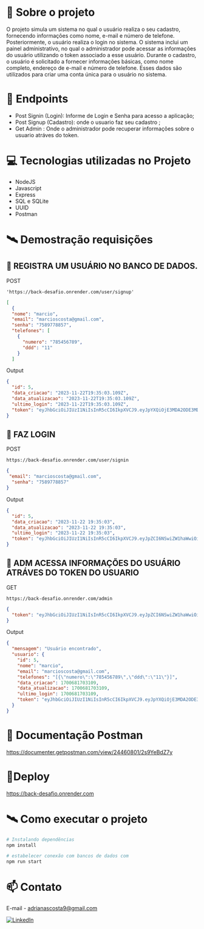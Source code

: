 # 📖 Sobre o projeto
O projeto simula um sistema no qual o usuário realiza o seu cadastro, fornecendo informações como nome, e-mail e número de telefone. Posteriormente, o usuário realiza o login no sistema. O sistema inclui um painel administrativo, no qual o administrador pode acessar as informações do usuário utilizando o token associado a esse usuário.
Durante o cadastro, o usuário é solicitado a fornecer informações básicas, como nome completo, endereço de e-mail e número de telefone. Esses dados são utilizados para criar uma conta única para o usuário no sistema.


# 📝 Endpoints

- Post Signin (Login): Informe de Login e Senha para acesso a aplicação;
- Post Signup  (Cadastro): onde o usuario faz seu cadastro ;
- Get Admin : Onde o administrador pode recuperar informações sobre o usuario atráves do token.

# 💻 Tecnologias utilizadas no Projeto

- NodeJS
- Javascript
- Express
- SQL e SQLite
- UUID
- Postman
# 🛰 Demostração requisições 
## 🎯 REGISTRA UM USUÁRIO NO BANCO DE DADOS.

POST
```URL
'https://back-desafio.onrender.com/user/signup'
```
  
```JSON
[
  {
  "nome": "marcio",
  "email": "marcioscosta@gmail.com",
  "senha": "7589778857",
  "telefones": [
    {
      "numero": "785456789",
      "ddd": "11"
    }
  ]

```
Output
```JSON 
{
  "id": 5,
  "data_criacao": "2023-11-22T19:35:03.109Z",
  "data_atualizacao": "2023-11-22T19:35:03.109Z",
  "ultimo_login": "2023-11-22T19:35:03.109Z",
  "token": "eyJhbGciOiJIUzI1NiIsInR5cCI6IkpXVCJ9.eyJpYXQiOjE3MDA2ODE3MDMsImV4cCI6MTcwMDY4NTMwM30.3CViPbQw-Xxogg9cb1et-KJziifmEKNCbKE6JGOLMhs"
}
```

## 🎯 FAZ LOGIN

POST

```URL
https://back-desafio.onrender.com/user/signin
```

```JSON
{
 "email": "marcioscosta@gmail.com",
  "senha": "7589778857"
}
```
Output
```JSON 
{
  "id": 5,
  "data_criacao": "2023-11-22 19:35:03",
  "data_atualizacao": "2023-11-22 19:35:03",
  "ultimo_login": "2023-11-22 19:35:03",
  "token": "eyJhbGciOiJIUzI1NiIsInR5cCI6IkpXVCJ9.eyJpZCI6NSwiZW1haWwiOiJtYXJjaW9zY29zdGFAZ21haWwuY29tIiwiaWF0IjoxNzAwNjgxNzI3LCJleHAiOjE3MDA2ODUzMjd9.JeDUGAkgrMYKk8AowAjIwfKp0mlg2SzoDm954tXpULM"
}
```
## 🎯 ADM ACESSA INFORMAÇÕES DO USUÁRIO ATRÁVES DO TOKEN DO USUARIO

GET

```URL
https://back-desafio.onrender.com/admin
```
```JSON 
{
  "token": "eyJhbGciOiJIUzI1NiIsInR5cCI6IkpXVCJ9.eyJpZCI6NSwiZW1haWwiOiJtYXJjaW9zY29zdGFAZ21haWwuY29tIiwiaWF0IjoxNzAwNjgxNzI3LCJleHAiOjE3MDA2ODUzMjd9.JeDUGAkgrMYKk8AowAjIwfKp0mlg2SzoDm954tXpULM"
}
```
Output
```JSON 
{
  "mensagem": "Usuário encontrado",
  "usuario": {
    "id": 5,
    "nome": "marcio",
    "email": "marcioscosta@gmail.com",
    "telefones": "[{\"numero\":\"785456789\",\"ddd\":\"11\"}]",
    "data_criacao": 1700681703109,
    "data_atualizacao": 1700681703109,
    "ultimo_login": 1700681703109,
    "token": "eyJhbGciOiJIUzI1NiIsInR5cCI6IkpXVCJ9.eyJpYXQiOjE3MDA2ODE3MDMsImV4cCI6MTcwMDY4NTMwM30.3CViPbQw-Xxogg9cb1et-KJziifmEKNCbKE6JGOLMhs"
  }
}
```
# 📖 Documentação Postman
https://documenter.getpostman.com/view/24460801/2s9YeBdZ7y

# 🔗Deploy   
https://back-desafio.onrender.com


# 🛰 Como executar o projeto 
```bash
# Instalando dependências
npm install

# estabelecer conexão com bancos de dados com 
npm run start
```
# 📫 Contato
E-mail - adrianascosta9@gmail.com

[![LinkedIn](https://img.shields.io/badge/LinkedIn-0077B5?style=for-the-badge&logo=linkedin&logoColor=white)](https://www.linkedin.com/in/adriana-ramss/)
